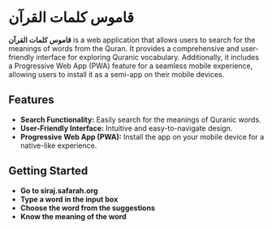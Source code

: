 # قاموس كلمات القرآن

**قاموس كلمات القرآن** is a web application that allows users to search for the meanings of words from the Quran. It provides a comprehensive and user-friendly interface for exploring Quranic vocabulary. Additionally, it includes a Progressive Web App (PWA) feature for a seamless mobile experience, allowing users to install it as a semi-app on their mobile devices.

## Features

- **Search Functionality:** Easily search for the meanings of Quranic words.
- **User-Friendly Interface:** Intuitive and easy-to-navigate design.
- **Progressive Web App (PWA):** Install the app on your mobile device for a native-like experience.

## Getting Started
- **Go to siraj.safarah.org**
- **Type a word in the input box**
- **Choose the word from the suggestions**
- **Know the meaning of the word**
